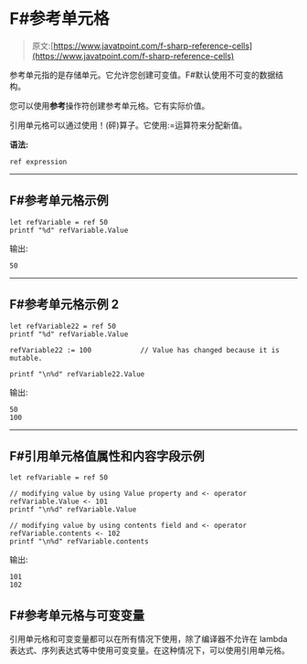 # F#参考单元格

> 原文:[https://www.javatpoint.com/f-sharp-reference-cells](https://www.javatpoint.com/f-sharp-reference-cells)

参考单元指的是存储单元。它允许您创建可变值。F#默认使用不可变的数据结构。

您可以使用**参考**操作符创建参考单元格。它有实际价值。

引用单元格可以通过使用！(砰)算子。它使用:=运算符来分配新值。

**语法:**

```
ref expression

```

* * *

## F#参考单元格示例

```
let refVariable = ref 50
printf "%d" refVariable.Value

```

输出:

```
50

```

* * *

## F#参考单元格示例 2

```
let refVariable22 = ref 50
printf "%d" refVariable.Value

refVariable22 := 100  			// Value has changed because it is mutable.

printf "\n%d" refVariable22.Value  

```

输出:

```
50
100

```

* * *

## F#引用单元格值属性和内容字段示例

```
let refVariable = ref 50

// modifying value by using Value property and <- operator
refVariable.Value <- 101
printf "\n%d" refVariable.Value            

// modifying value by using contents field and <- operator
refVariable.contents <- 102
printf "\n%d" refVariable.contents

```

输出:

```
101
102

```

## F#参考单元格与可变变量

引用单元格和可变变量都可以在所有情况下使用，除了编译器不允许在 lambda 表达式、序列表达式等中使用可变变量。在这种情况下，可以使用引用单元格。